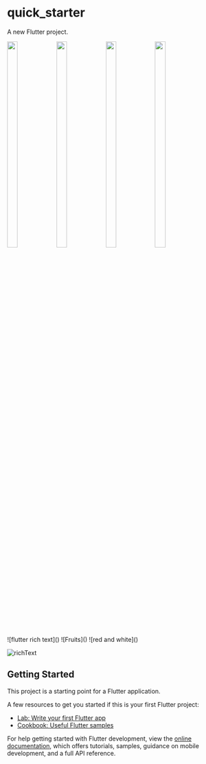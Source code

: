 # quick_starter

A new Flutter project.


<p>
<img src="https://github.com/mayuuu05/Quick_Starter/assets/149376263/85e16c05-45a7-499e-b7cd-a2bff2fac4d0" width=22%, height=35%>
<img src="https://github.com/mayuuu05/Quick_Starter/assets/149376263/e373b688-6fce-476d-9ebc-865ebfa8def4" width=22%, height=35%>
<img src="https://github.com/mayuuu05/Quick_Starter/assets/149376263/b3257e04-8f29-459e-9a6d-2b21e7e1d2db" width=22%, height=35%>
<img src="https://github.com/mayuuu05/Quick_Starter/assets/149376263/cc5fdd4a-72c1-4dac-903b-282c34992cd4" width=22%, height=35%>
</p>
![flutter rich text]()
![Fruits]()
![red and white]()

![richText]()

## Getting Started

This project is a starting point for a Flutter application.

A few resources to get you started if this is your first Flutter project:

- [Lab: Write your first Flutter app](https://docs.flutter.dev/get-started/codelab)
- [Cookbook: Useful Flutter samples](https://docs.flutter.dev/cookbook)

For help getting started with Flutter development, view the
[online documentation](https://docs.flutter.dev/), which offers tutorials,
samples, guidance on mobile development, and a full API reference.
